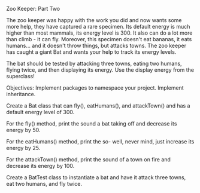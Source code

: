 Zoo Keeper: Part Two


The zoo keeper was happy with the work you did and now wants some more help, 
they have captured a rare specimen. Its default energy is much higher than most mammals, 
its energy level is 300. It also can do a lot more than climb - it can fly. 
Moreover, this specimen doesn't eat bananas, it eats humans... 
and it doesn't throw things, but attacks towns. 
The zoo keeper has caught a giant Bat and wants your help to track its energy levels.

The bat should be tested by attacking three towns, eating two humans, flying twice, and then displaying its energy. Use the display energy from the superclass!

Objectives:
Implement packages to namespace your project.
Implement inheritance.


Create a Bat class that can fly(), eatHumans(), and attackTown() and has a default energy level of 300.

For the fly() method, print the sound a bat taking off and decrease its energy by 50.

For the eatHumans() method, print the so- well, never mind, just increase its energy by 25.

For the attackTown() method, print the sound of a town on fire and decrease its energy by 100.

Create a BatTest class to instantiate a bat and have it attack three towns, eat two humans, and fly twice.

